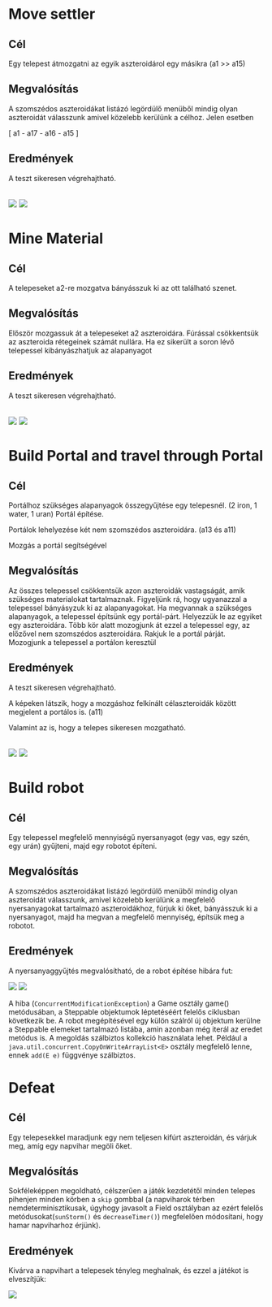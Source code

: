 # Move settler

## Cél

Egy telepest átmozgatni az egyik aszteroidárol egy másikra (a1 >> a15)
## Megvalósítás

A szomszédos aszteroidákat listázó legördülő menüből mindig olyan aszteroidát válasszunk amivel közelebb kerülünk a célhoz.
Jelen esetben

[ a1 - a17 - a16 - a15 ]

## Eredmények

A teszt sikeresen végrehajtható.

![](images/movesettlerstart.png)
![](images/movesettlerend.png)
---

# Mine Material

## Cél

A telepeseket a2-re mozgatva bányásszuk ki az ott található szenet.
## Megvalósítás

Először mozgassuk át a telepeseket a2 aszteroidára.
Fúrással csökkentsük az aszteroida rétegeinek számát nullára.
Ha ez sikerült a soron lévő telepessel kibányászhatjuk az alapanyagot

## Eredmények

A teszt sikeresen végrehajtható.

![](images/miningstart.png)
![](images/miningend.png)
---

# Build Portal and travel through Portal

## Cél

Portálhoz szükséges alapanyagok összegyűjtése egy telepesnél. (2 iron, 1 water, 1 uran)
Portál építése.

Portálok lehelyezése két nem szomszédos aszteroidára. (a13 és a11)

Mozgás a portál segítségével

## Megvalósítás

Az összes telepessel csökkentsük azon aszteroidák vastagságát, amik szükséges materialokat tartalmaznak.
Figyeljünk rá, hogy ugyanazzal a telepessel bányásyzuk ki az alapanyagokat.
Ha megvannak a szükséges alapanyagok, a telepessel építsünk egy portál-párt.
Helyezzük le az egyiket egy aszteroidára.
Több kör alatt mozogjunk át ezzel a telepessel egy, az előzővel nem szomszédos aszteroidára.
Rakjuk le a portál párját.
Mozogjunk a telepessel a portálon keresztül
## Eredmények

A teszt sikeresen végrehajtható.

A képeken látszik, hogy a mozgáshoz felkínált célaszteroidák között megjelent a portálos is. (a11)

Valamint az is, hogy a telepes sikeresen mozgatható.

![](images/buildportalend.png)
![](images/movethroughportal.png)
---

# Build robot

## Cél

Egy telepessel megfelelő mennyiségű nyersanyagot (egy vas, egy szén, egy urán) gyűjteni, majd egy robotot építeni.
## Megvalósítás

A szomszédos aszteroidákat listázó legördülő menüből mindig olyan aszteroidát válasszunk, amivel közelebb kerülünk
a megfelelő nyersanyagokat tartalmazó aszteroidákhoz, fúrjuk ki őket, bányásszuk ki a nyersanyagot, majd ha megvan
a megfelelő mennyiség, építsük meg a robotot.


## Eredmények

A nyersanyaggyűjtés megvalósítható, de a robot építése hibára fut:

![](images/buildrobot_exception.png)
![](images/buildrobot_failed.png)

A hiba (`ConcurrentModificationException`) a Game osztály game() metódusában, a Steppable objektumok léptetéséért
felelős ciklusban következik be. A robot megépítésével egy külön szálról új objektum kerülne a Steppable elemeket
tartalmazó listába, amin azonban még iterál az eredet metódus is.
A megoldás szálbiztos kollekció használata lehet. Például a `java.util.concurrent.CopyOnWriteArrayList<E>` osztály
megfelelő lenne, ennek `add(E e)` függvénye szálbiztos.

# Defeat

## Cél

Egy telepesekkel maradjunk egy nem teljesen kifúrt aszteroidán, és várjuk meg, amíg egy napvihar megöli őket.
## Megvalósítás

Sokféleképpen megoldható, célszerűen a játék kezdetétől minden telepes pihenjen minden körben a `skip` gombbal (a 
napviharok térben nemdeterminisztikusak, úgyhogy javasolt a Field osztályban az ezért felelős metódusokat(`sunStorm()`
és `decreaseTimer()`) megfelelően módosítani, hogy hamar napviharhoz érjünk).


## Eredmények

Kivárva a napvihart a telepesek tényleg meghalnak, és ezzel a játékot is elveszítjük:

![](images/defeat.png)

